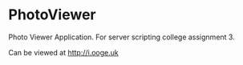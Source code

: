 # PhotoViewer
Photo Viewer Application. For server scripting college assignment 3.

Can be viewed at http://i.ooge.uk
